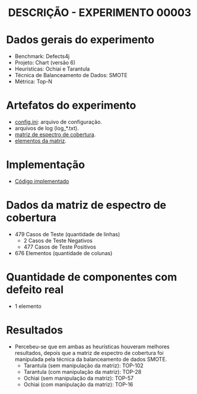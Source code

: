 <h1 align="center"> DESCRIÇÃO - EXPERIMENTO 00003 </h1>

# Dados gerais do experimento
  - Benchmark: Defects4j
  - Projeto: Chart (versão 6)
  - Heurísticas: Ochiai e Tarantula
  - Técnica de Balanceamento de Dados: SMOTE
  - Métrica: Top-N

# Artefatos do experimento
  - [config.ini](https://github.com/Reinaldo-Jr-Dev/doutorado/blob/master/experiments/00003/config.ini): arquivo de configuração.
  - arquivos de log (log_*.txt).
  - [matriz de espectro de cobertura](https://github.com/Reinaldo-Jr-Dev/doutorado/blob/benchmark/benchmark/defects4j/Chart/6/matrix.txt).
  - [elementos da matriz](https://github.com/Reinaldo-Jr-Dev/doutorado/blob/benchmark/benchmark/defects4j/Chart/6/spectra.txt).

# Implementação
  - [Código implementado](https://colab.research.google.com/drive/1dsdp2uVLX-LYYmg6msFTWxhjR68pBiAk)

# Dados da matriz de espectro de cobertura
  - 479 Casos de Teste (quantidade de linhas)
    - 2 Casos de Teste Negativos
    - 477 Casos de Teste Positivos
  - 676 Elementos (quantidade de colunas)

# Quantidade de componentes com defeito real
  - 1 elemento

# Resultados
  - Percebeu-se que em ambas as heurísticas houveram melhores resultados, depois que a matriz de espectro de cobertura foi manipulada pela técnica da balanceamento de dados SMOTE.
    - Tarantula (sem manipulação da matriz): TOP-102
    - Tarantula (com manipulação da matriz): TOP-28
    - Ochiai (sem manipulação da matriz): TOP-57
    - Ochiai (com manipulação da matriz): TOP-16
